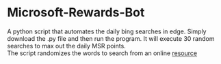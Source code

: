 # Microsoft-Rewards-Bot
A python script that automates the daily bing searches in edge. Simply download the .py file and then run the program. It will execute 30 random searches to max out the daily MSR points.\
The script randomizes the words to search from an online [resource](https://www.mit.edu/~ecprice/wordlist.10000)
